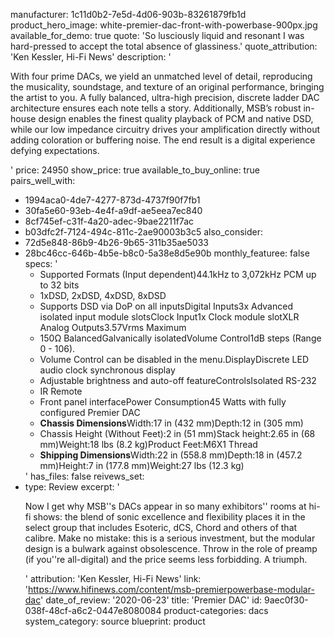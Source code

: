 manufacturer: 1c11d0b2-7e5d-4d06-903b-83261879fb1d
product_hero_image: white-premier-dac-front-with-powerbase-900px.jpg
available_for_demo: true
quote: 'So lusciously liquid and resonant I was hard-pressed to accept the total absence of glassiness.'
quote_attribution: 'Ken Kessler, Hi-Fi News'
description: '<p>With four prime DACs, we yield an unmatched level of detail, reproducing the musicality, soundstage, and texture of an original performance, bringing the artist to you. A fully balanced, ultra-high precision, discrete ladder DAC architecture ensures each note tells a story. Additionally, MSB’s robust in-house design enables the finest quality playback of PCM and native DSD, while our low impedance circuitry drives your amplification directly without adding coloration or buffering noise. The end result is a digital experience defying expectations.</p>'
price: 24950
show_price: true
available_to_buy_online: true
pairs_well_with:
  - 1994aca0-4de7-4277-873d-4737f90f7fb1
  - 30fa5e60-93eb-4e4f-a9df-ae5eea7ec840
  - 8cf745ef-c31f-4a20-adec-9bae2211f7ac
  - b03dfc2f-7124-494c-811c-2ae90003b3c5
also_consider:
  - 72d5e848-86b9-4b26-9b65-311b35ae5033
  - 28bc46cc-646b-4b5e-b8c0-5a38e8d5e90b
monthly_featuree: false
specs: '<ul><li>Supported Formats (Input dependent)44.1kHz to 3,072kHz PCM up to 32 bits<br></li><li>1xDSD, 2xDSD, 4xDSD, 8xDSD<br></li><li>Supports DSD via DoP on all inputsDigital Inputs3x Advanced isolated input module slotsClock Input1x Clock module slotXLR Analog Outputs3.57Vrms Maximum&nbsp;<br></li><li>150Ω BalancedGalvanically isolatedVolume Control1dB steps (Range 0 - 106).&nbsp;<br></li><li>Volume Control can be disabled in the menu.DisplayDiscrete LED audio clock synchronous display<br></li><li>Adjustable brightness and auto-off featureControlsIsolated RS-232<br></li><li>IR Remote<br></li><li>Front panel interfacePower Consumption45 Watts with fully configured Premier DAC<br></li><li><b>Chassis Dimensions</b>Width:17 in (432 mm)Depth:12 in (305 mm)<br></li><li>Chassis Height (Without Feet):2 in (51 mm)Stack height:2.65 in (68 mm)Weight:18 lbs (8.2 kg)Product Feet:M6X1 Thread<br></li><li><b>Shipping Dimensions</b>Width:22 in (558.8 mm)Depth:18 in (457.2 mm)Height:7 in (177.8 mm)Weight:27 lbs (12.3 kg)<br></li></ul>'
has_files: false
reivews_set:
  -
    type: Review
    excerpt: '<p>Now I get why MSB''s DACs appear in so many exhibitors'' rooms at hi-fi shows: the blend of sonic excellence and flexibility places it in the select group that includes Esoteric, dCS, Chord and others of that calibre. Make no mistake: this is a serious investment, but the modular design is a bulwark against obsolescence. Throw in the role of preamp (if you''re all-digital) and the price seems less forbidding. A triumph.</p>'
    attribution: 'Ken Kessler, Hi-Fi News'
    link: 'https://www.hifinews.com/content/msb-premierpowerbase-modular-dac'
    date_of_review: '2020-06-23'
title: 'Premier DAC'
id: 9aec0f30-038f-48cf-a6c2-0447e8080084
product-categories: dacs
system_category: source
blueprint: product

